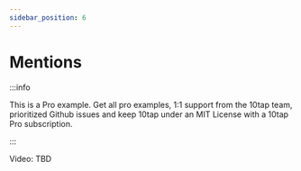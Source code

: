 ```yaml
---
sidebar_position: 6
---
```


# Mentions

:::info

This is a Pro example. Get all pro examples, 1:1 support from the 10tap team, prioritized Github issues and keep 10tap under an MIT License with a 10tap Pro subscription.

:::

Video: TBD
